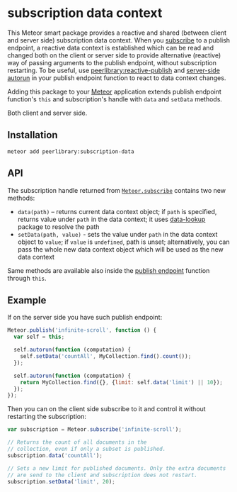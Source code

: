 subscription data context
=========================

This Meteor smart package provides a reactive and shared (between client and server side)
subscription data context. When you [subscribe](http://docs.meteor.com/#/full/meteor_subscribe)
to a publish endpoint, a reactive data context is established which can be read and changed both
on the client or server side to provide alternative (reactive) way of passing arguments
to the publish endpoint, without subscription restarting. To be useful, use
[peerlibrary:reactive-publish](https://github.com/peerlibrary/meteor-reactive-publish) and
[server-side autorun](https://github.com/peerlibrary/meteor-server-autorun) in your publish
endpoint function to react to data context changes.

Adding this package to your [Meteor](http://www.meteor.com/) application extends
publish endpoint function's `this` and subscription's handle with `data` and `setData` methods.

Both client and server side.

Installation
------------

```
meteor add peerlibrary:subscription-data
```

API
---

The subscription handle returned from [`Meteor.subscribe`](http://docs.meteor.com/#/full/meteor_subscribe)
contains two new methods:

* `data(path)` – returns current data context object; if `path` is specified, returns value under `path` in the data
  context; it uses [data-lookup](https://github.com/peerlibrary/meteor-data-lookup) package to resolve the path
* `setData(path, value)` - sets the value under `path` in the data context object to `value`; if `value` is `undefined`,
  path is unset; alternatively, you can pass the whole new data context object which will be used as the new data context

Same methods are available also inside the [publish endpoint](http://docs.meteor.com/#/full/meteor_publish) function
through `this`.

Example
-------

If on the server side you have such publish endpoint:

```javascript
Meteor.publish('infinite-scroll', function () {
  var self = this;

  self.autorun(function (computation) {
    self.setData('countAll', MyCollection.find().count());
  });

  self.autorun(function (computation) {
    return MyCollection.find({}, {limit: self.data('limit') || 10});
  });
});
```

Then you can on the client side subscribe to it and control it without restarting the subscription:

```javascript
var subscription = Meteor.subscribe('infinite-scroll');

// Returns the count of all documents in the
// collection, even if only a subset is published.
subscription.data('countAll');

// Sets a new limit for published documents. Only the extra documents
// are send to the client and subscription does not restart.
subscription.setData('limit', 20);
```
